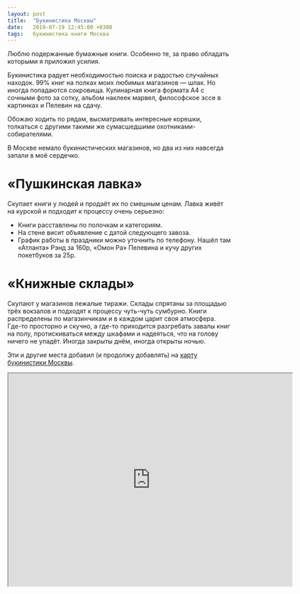 ```yaml
---
layout: post
title:  "Букинистика Москвы"
date:   2019-07-19 12:45:00 +0300
tags: 	букинистика книги Москва
---
```


Люблю подержанные бумажные книги. Особенно те, за право обладать которыми я приложил усилия. 

<!--excerpt-->

Букинистика радует необходимостью поиска и радостью случайных находок. 99% книг на полках моих любимых магазинов — шлак. Но иногда попадаются сокровища. Кулинарная книга формата А4 с сочными фото за сотку, альбом наклеек марвел, философское эссе в картинках и Пелевин на сдачу. 

Обожаю ходить по рядам, высматривать интересные корешки, толкаться с другими такими же сумасшедшими охотниками-собирателями. 

В Москве немало букинистических магазинов, но два из них навсегда запали в моё сердечко. 

# «Пушкинская лавка» 
Скупает книги у людей и продаёт их по смешным ценам. Лавка живёт на курской и подходит к процессу очень серьезно: 
- Книги расставлены по полочкам и категориям. 
- На стене висит объявление с датой следующего завоза. 
- График работы в праздники можно уточнить по телефону. 
Нашёл там «Атланта» Рэнд за 160р, «Омон Ра» Пелевина и кучу других покетбуков за 25р. 

# «Книжные склады» 
Скупают у магазинов лежалые тиражи. Склады спрятаны за площадью трёх вокзалов и подходят к процессу чуть-чуть сумбурно. 
Книги распределены по магазинчикам и в каждом царит своя атмосфера. Где-то просторно и скучно, а где-то приходится разгребать завалы книг на полу, протискиваться между шкафами и надеяться, что на голову ничего не упадёт. 
Иногда закрыты днём, иногда открыты ночью. 

Эти и другие места добавил (и продолжу добавлять) на [карту букинистики Москвы](http://tiny.cc/qbyr9y).

<div align = "center">
<iframe src="https://www.google.com/maps/d/u/0/embed?mid=1CkBQfLTitYaZBDwbgx9OEtiptMUsFOSc" width="640" height="480"></iframe>
</div>